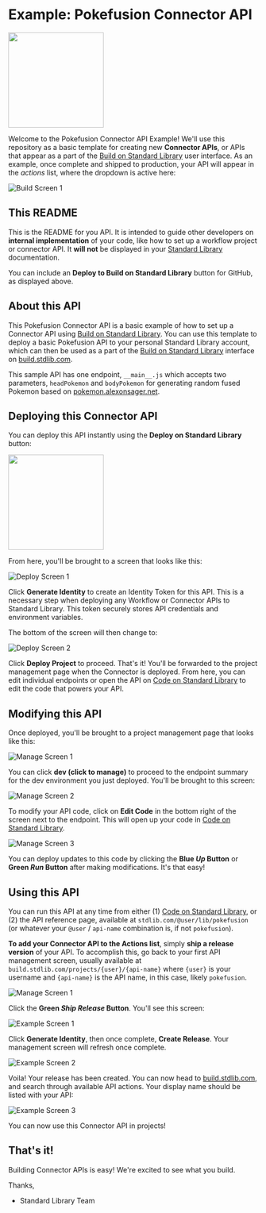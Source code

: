 # Example: Pokefusion Connector API
[<img src="https://deploy.stdlib.com/static/images/deploy.svg" width="192">](https://deploy.stdlib.com/)

Welcome to the Pokefusion Connector API Example! We'll use this repository as a basic template for creating
new **Connector APIs**, or APIs that appear as a part of the [Build on Standard Library](https://build.stdlib.com/)
user interface. As an example, once complete and shipped to production, your API will appear in the *actions* list,
where the dropdown is active here:

![Build Screen 1](./example/build-stdlib-1.png)

## This README

This is the README for you API. It is intended to guide other developers on
**internal implementation** of your code, like how to set up a workflow project
or connector API. It **will not** be displayed in your
[Standard Library](https://stdlib.com/) documentation.

You can include an **Deploy to Build on Standard Library** button for GitHub,
as displayed above.

## About this API

This Pokefusion Connector API is a basic example of how to set up a Connector API
using [Build on Standard Library](https://build.stdlib.com). You can use this template
to deploy a basic Pokefusion API to your personal Standard Library account, which can
then be used as a part of the [Build on Standard Library](https://build.stdlib.com/)
interface on [build.stdlib.com](https://build.stdlib.com/).

This sample API has one endpoint, `__main__.js` which accepts two parameters, `headPokemon` and `bodyPokemon` for generating random fused Pokemon based on [pokemon.alexonsager.net](https://pokemon.alexonsager.net/).

## Deploying this Connector API

You can deploy this API instantly using the **Deploy on Standard Library** button:

[<img src="https://deploy.stdlib.com/static/images/deploy.svg" width="192">](https://deploy.stdlib.com/)

From here, you'll be brought to a screen that looks like this:

![Deploy Screen 1](./example/connector-pokefusion-1.png)

Click **Generate Identity** to create an Identity Token for this API. This is a necessary step when deploying any Workflow or Connector APIs to Standard Library. This token securely stores API credentials and environment variables.

The bottom of the screen will then change to:

![Deploy Screen 2](./example/connector-pokefusion-2.png)

Click **Deploy Project** to proceed. That's it! You'll be forwarded to the project management page when the Connector is deployed. From here, you can edit individual endpoints or open the API on [Code on Standard Library](https://code.stdlib.com/) to edit the code that powers your API.

## Modifying this API

Once deployed, you'll be brought to a project management page that looks like this:

![Manage Screen 1](./example/manage-api-1.png)

You can click **dev (click to manage)** to proceed to the endpoint summary for the dev environment you just deployed. You'll be brought to this screen:

![Manage Screen 2](./example/manage-api-2.png)

To modify your API code, click on **Edit Code** in the bottom right of the screen next to the endpoint. This will open up your code in [Code on Standard Library](https://code.stdlib.com).

![Manage Screen 3](./example/manage-api-3.png)

You can deploy updates to this code by clicking the **Blue *Up* Button** or **Green *Run* Button** after making modifications. It's that easy!

## Using this API

You can run this API at any time from either (1) [Code on Standard Library](https://code.stdlib.com),
or (2) the API reference page, available at `stdlib.com/@user/lib/pokefusion` (or whatever your
`@user` / `api-name` combination is, if not `pokefusion`).

**To add your Connector API to the Actions list**, simply **ship a release version** of your API.
To accomplish this, go back to your first API management screen, usually available at
`build.stdlib.com/projects/{user}/{api-name}` where `{user}` is your username and `{api-name}` is the API name,
in this case, likely `pokefusion`.

![Manage Screen 1](./example/manage-api-1.png)

Click the **Green *Ship Release* Button**. You'll see this screen:

![Example Screen 1](./example/actions-example-1.png)

Click **Generate Identity**, then once complete, **Create Release**. Your management screen will refresh once complete.

![Example Screen 2](./example/actions-example-2.png)

Voila! Your release has been created. You can now head to [build.stdlib.com](https://build.stdlib.com), and search through available API actions. Your display name should be listed with your API:

![Example Screen 3](./example/actions-example-3.png)

You can now use this Connector API in projects!

## That's it!

Building Connector APIs is easy! We're excited to see what you build.

Thanks,
- Standard Library Team

